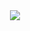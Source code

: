 <div align="center">
  <img src="https://github.com/decimozs/mrlnmrtin/assets/106976520/6265dae7-17d3-4482-82ec-cd03e0d4c390"/>
</div>
